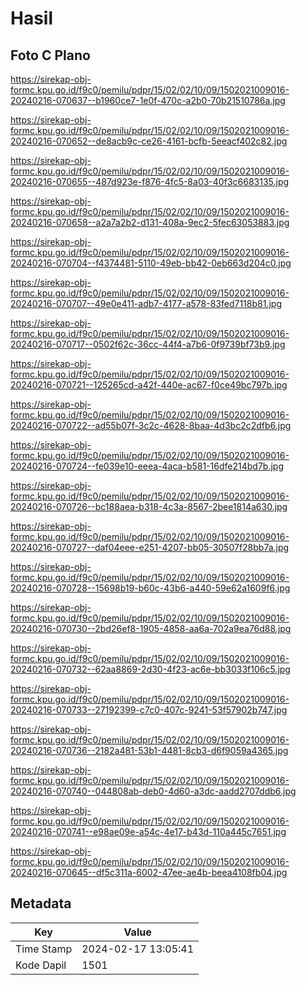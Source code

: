 # Hasil

## Foto C Plano

https://sirekap-obj-formc.kpu.go.id/f9c0/pemilu/pdpr/15/02/02/10/09/1502021009016-20240216-070637--b1960ce7-1e0f-470c-a2b0-70b21510786a.jpg

https://sirekap-obj-formc.kpu.go.id/f9c0/pemilu/pdpr/15/02/02/10/09/1502021009016-20240216-070652--de8acb9c-ce26-4161-bcfb-5eeacf402c82.jpg

https://sirekap-obj-formc.kpu.go.id/f9c0/pemilu/pdpr/15/02/02/10/09/1502021009016-20240216-070655--487d923e-f876-4fc5-8a03-40f3c6683135.jpg

https://sirekap-obj-formc.kpu.go.id/f9c0/pemilu/pdpr/15/02/02/10/09/1502021009016-20240216-070658--a2a7a2b2-d131-408a-9ec2-5fec63053883.jpg

https://sirekap-obj-formc.kpu.go.id/f9c0/pemilu/pdpr/15/02/02/10/09/1502021009016-20240216-070704--f4374481-5110-49eb-bb42-0eb663d204c0.jpg

https://sirekap-obj-formc.kpu.go.id/f9c0/pemilu/pdpr/15/02/02/10/09/1502021009016-20240216-070707--49e0e411-adb7-4177-a578-83fed7118b81.jpg

https://sirekap-obj-formc.kpu.go.id/f9c0/pemilu/pdpr/15/02/02/10/09/1502021009016-20240216-070717--0502f62c-36cc-44f4-a7b6-0f9739bf73b9.jpg

https://sirekap-obj-formc.kpu.go.id/f9c0/pemilu/pdpr/15/02/02/10/09/1502021009016-20240216-070721--125265cd-a42f-440e-ac67-f0ce49bc797b.jpg

https://sirekap-obj-formc.kpu.go.id/f9c0/pemilu/pdpr/15/02/02/10/09/1502021009016-20240216-070722--ad55b07f-3c2c-4628-8baa-4d3bc2c2dfb6.jpg

https://sirekap-obj-formc.kpu.go.id/f9c0/pemilu/pdpr/15/02/02/10/09/1502021009016-20240216-070724--fe039e10-eeea-4aca-b581-16dfe214bd7b.jpg

https://sirekap-obj-formc.kpu.go.id/f9c0/pemilu/pdpr/15/02/02/10/09/1502021009016-20240216-070726--bc188aea-b318-4c3a-8567-2bee1814a630.jpg

https://sirekap-obj-formc.kpu.go.id/f9c0/pemilu/pdpr/15/02/02/10/09/1502021009016-20240216-070727--daf04eee-e251-4207-bb05-30507f28bb7a.jpg

https://sirekap-obj-formc.kpu.go.id/f9c0/pemilu/pdpr/15/02/02/10/09/1502021009016-20240216-070728--15698b19-b60c-43b6-a440-59e62a1609f6.jpg

https://sirekap-obj-formc.kpu.go.id/f9c0/pemilu/pdpr/15/02/02/10/09/1502021009016-20240216-070730--2bd26ef8-1905-4858-aa6a-702a9ea76d88.jpg

https://sirekap-obj-formc.kpu.go.id/f9c0/pemilu/pdpr/15/02/02/10/09/1502021009016-20240216-070732--62aa8869-2d30-4f23-ac6e-bb3033f106c5.jpg

https://sirekap-obj-formc.kpu.go.id/f9c0/pemilu/pdpr/15/02/02/10/09/1502021009016-20240216-070733--27192399-c7c0-407c-9241-53f57902b747.jpg

https://sirekap-obj-formc.kpu.go.id/f9c0/pemilu/pdpr/15/02/02/10/09/1502021009016-20240216-070736--2182a481-53b1-4481-8cb3-d6f9059a4365.jpg

https://sirekap-obj-formc.kpu.go.id/f9c0/pemilu/pdpr/15/02/02/10/09/1502021009016-20240216-070740--044808ab-deb0-4d60-a3dc-aadd2707ddb6.jpg

https://sirekap-obj-formc.kpu.go.id/f9c0/pemilu/pdpr/15/02/02/10/09/1502021009016-20240216-070741--e98ae09e-a54c-4e17-b43d-110a445c7651.jpg

https://sirekap-obj-formc.kpu.go.id/f9c0/pemilu/pdpr/15/02/02/10/09/1502021009016-20240216-070645--df5c311a-6002-47ee-ae4b-beea4108fb04.jpg


## Metadata

| Key        | Value               |
| ---------- | ------------------- |
| Time Stamp | 2024-02-17 13:05:41 |
| Kode Dapil | 1501                |



